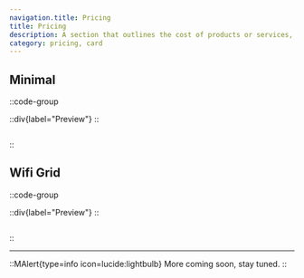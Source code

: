 ```yaml
---
navigation.title: Pricing
title: Pricing
description: A section that outlines the cost of products or services, often including different tiers or plans.
category: pricing, card
---
```


## Minimal

::code-group

::div{label="Preview"}
<Playground url="/landing/pricing" aspect="4/3"></Playground>
::

```vue [Code]

```

::

## Wifi Grid

::code-group

::div{label="Preview"}
<Playground url="/landing/pricing/PricingWifiGrid" aspect="4/3"></Playground>
::

```vue [Code]

```

::

---

::MAlert{type=info icon=lucide:lightbulb}
More coming soon, stay tuned.
::
